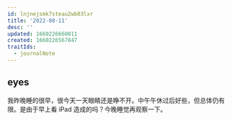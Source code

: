 ```yaml
---
id: lnjnejsmk7steau2wb03lxr
title: '2022-08-11'
desc: ''
updated: 1660226660011
created: 1660226567847
traitIds:
  - journalNote
---
```


## eyes

我昨晚睡的很早，很今天一天眼睛还是睁不开。中午午休过后好些，但总体仍有限。是由于早上看 iPad 造成的吗？今晚睡觉再观察一下。
